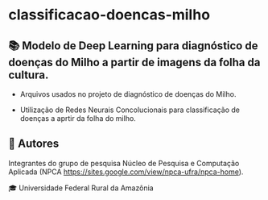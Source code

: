 # classificacao-doencas-milho

## :books: Modelo de Deep Learning para diagnóstico de doenças do Milho a partir de imagens da folha da cultura.

 - Arquivos usados no projeto de diagnóstico de doenças do Milho.

 - Utilização de Redes Neurais Concolucionais para classificação de doenças a aprtir da folha do milho.

## :pushpin: Autores

Integrantes do grupo de pesquisa Núcleo de Pesquisa e Computação Aplicada (NPCA <https://sites.google.com/view/npca-ufra/npca-home>).

:mortar_board: Universidade Federal Rural da Amazônia